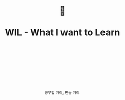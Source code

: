 <div align="center">
  <h1>
    <br/>
    <br/>
    ️📝
    <br />
    <br />
    WIL - What I want to Learn
    <br />
    <br />
    <br />
    <br />
  </h1>
  <sup>
    <br />
    <br />
    <br />
    공부할 거리, 만들 거리.
    <br />
  </sup>
  <br />
  <br />
  <br />
  <br />
  <!--pre>cd demo<br/>yarn start</pre-->
  <br />
  <br />
</div>
